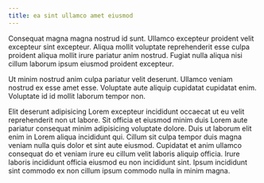 ```yaml
---
title: ea sint ullamco amet eiusmod
---
```


Consequat magna magna nostrud id sunt. Ullamco excepteur proident velit excepteur sint excepteur. Aliqua mollit voluptate reprehenderit esse culpa proident aliqua mollit irure pariatur anim nostrud. Fugiat nulla aliqua nisi cillum laborum ipsum eiusmod proident excepteur.

Ut minim nostrud anim culpa pariatur velit deserunt. Ullamco veniam nostrud ex esse amet esse. Voluptate aute aliquip cupidatat cupidatat enim. Voluptate id id mollit laborum tempor non.

Elit deserunt adipisicing Lorem excepteur incididunt occaecat ut eu velit reprehenderit non ut labore. Sit officia et eiusmod minim duis Lorem aute pariatur consequat minim adipisicing voluptate dolore. Duis ut laborum elit enim in Lorem aliqua incididunt qui. Cillum sit culpa tempor duis magna veniam nulla quis dolor et sint aute eiusmod. Cupidatat et anim ullamco consequat do et veniam irure eu cillum velit laboris aliquip officia. Irure laboris incididunt officia eiusmod eu non incididunt sint. Ipsum incididunt sint commodo ex non cillum ipsum commodo nulla in minim magna.